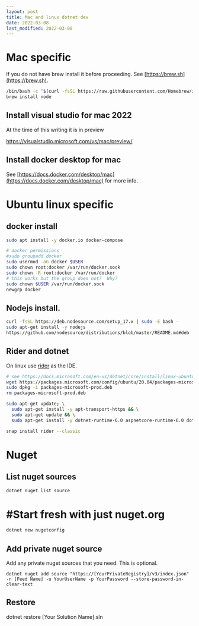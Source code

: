 ```yaml
---
layout: post
title: Mac and linux dotnet dev
date: 2022-03-08
last_modified: 2022-03-08
---
```


# Mac specific

If you do not have brew install it before proceeding.  See [https://brew.sh](https://brew.sh).

```bash
/bin/bash -c "$(curl -fsSL https://raw.githubusercontent.com/Homebrew/install/HEAD/install.sh)"
brew install node
```

## Install visual studio for mac 2022

At the time of this writing it is in preview

https://visualstudio.microsoft.com/vs/mac/preview/


## Install docker desktop for mac
See [https://docs.docker.com/desktop/mac](https://docs.docker.com/desktop/mac) for more info.

# Ubuntu linux specific

## docker install
```bash
sudo apt install -y docker.io docker-compose

# docker permissions
#sudo groupadd docker
sudo usermod -aG docker $USER
sudo chown root:docker /var/run/docker.sock
sudo chown -R root:docker /var/run/docker
# this works but the group does not?  Why?
sudo chown $USER /var/run/docker.sock
newgrp docker
```

## Nodejs install.

```bash
curl -fsSL https://deb.nodesource.com/setup_17.x | sudo -E bash -
sudo apt-get install -y nodejs
https://github.com/nodesource/distributions/blob/master/README.md#deb
```



## Rider and dotnet

On linux use [rider](https://www.jetbrains.com/rider/) as the IDE.
```bash
# see https://docs.microsoft.com/en-us/dotnet/core/install/linux-ubuntu#2004-
wget https://packages.microsoft.com/config/ubuntu/20.04/packages-microsoft-prod.deb -O packages-microsoft-prod.deb
sudo dpkg -i packages-microsoft-prod.deb
rm packages-microsoft-prod.deb

sudo apt-get update; \
  sudo apt-get install -y apt-transport-https && \
  sudo apt-get update && \
  sudo apt-get install -y dotnet-runtime-6.0 aspnetcore-runtime-6.0 dotnet-sdk-6.0

snap install rider --classic
```


# Nuget

## List nuget sources

```bash
dotnet nuget list source
```

# #Start fresh with just nuget.org

```bash
dotnet new nugetconfig
```

## Add private nuget source

Add any private nuget sources that you need.  This is optional.

```
dotnet nuget add source "https://[YourPrivateRegistry]/v3/index.json" -n [Feed Name] -u YourUserName -p YourPassword --store-password-in-clear-text
```

## Restore

dotnet restore [Your Solution Name].sln







